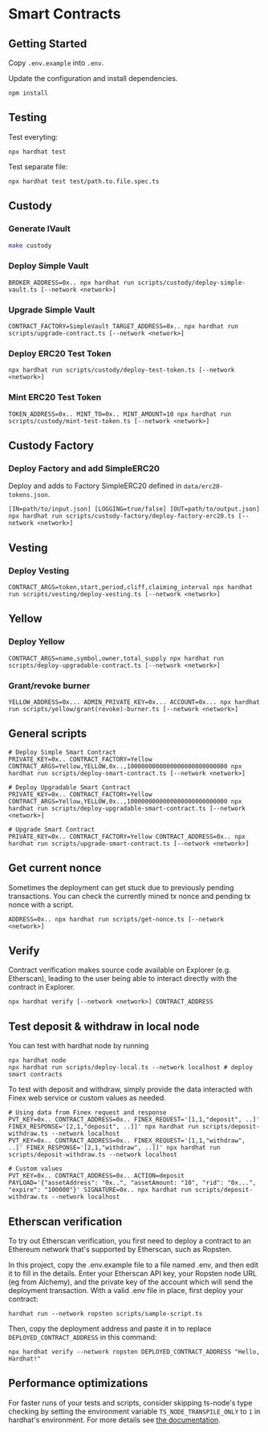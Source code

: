 # Smart Contracts

## Getting Started

Copy `.env.example` into `.env`.

Update the configuration and install dependencies.

```shell
npm install
```

## Testing

Test everyting:

```shell
npx hardhat test
```

Test separate file:

```shell
npx hardhat test test/path.to.file.spec.ts
```

## Custody

### Generate IVault

```sh
make custody
```

### Deploy Simple Vault

```shell
BROKER_ADDRESS=0x.. npx hardhat run scripts/custody/deploy-simple-vault.ts [--network <network>]
```

### Upgrade Simple Vault

```shell
CONTRACT_FACTORY=SimpleVault TARGET_ADDRESS=0x.. npx hardhat run scripts/upgrade-contract.ts [--network <network>]
```

### Deploy ERC20 Test Token

```shell
npx hardhat run scripts/custody/deploy-test-token.ts [--network <network>]
```

### Mint ERC20 Test Token

```shell
TOKEN_ADDRESS=0x.. MINT_TO=0x.. MINT_AMOUNT=10 npx hardhat run scripts/custody/mint-test-token.ts [--network <network>]
```

## Custody Factory

### Deploy Factory and add SimpleERC20

Deploy and adds to Factory SimpleERC20 defined in `data/erc20-tokens.json`.

```shell
[IN=path/to/input.json] [LOGGING=true/false] [OUT=path/to/output.json] npx hardhat run scripts/custody-factory/deploy-factory-erc20.ts [--network <network>]
```

## Vesting

### Deploy Vesting

```shell
CONTRACT_ARGS=token,start,period,cliff,claiming_interval npx hardhat run scripts/vesting/deploy-vesting.ts [--network <network>]
```

## Yellow

### Deploy Yellow

```shell
CONTRACT_ARGS=name,symbol,owner,total_supply npx hardhat run scripts/deploy-upgradable-contract.ts [--network <network>]
```

### Grant/revoke burner

```shell
YELLOW_ADDRESS=0x... ADMIN_PRIVATE_KEY=0x... ACCOUNT=0x... npx hardhat run scripts/yellow/grant(revoke)-burner.ts [--network <network>]
```

## General scripts

```shell
# Deploy Simple Smart Contract
PRIVATE_KEY=0x.. CONTRACT_FACTORY=Yellow CONTRACT_ARGS=Yellow,YELLOW,0x..,1000000000000000000000000000 npx hardhat run scripts/deploy-smart-contract.ts [--network <network>]

# Deploy Upgradable Smart Contract
PRIVATE_KEY=0x.. CONTRACT_FACTORY=Yellow CONTRACT_ARGS=Yellow,YELLOW,0x..,1000000000000000000000000000 npx hardhat run scripts/deploy-upgradable-smart-contract.ts [--network <network>]

# Upgrade Smart Contract
PRIVATE_KEY=0x.. CONTRACT_FACTORY=Yellow CONTRACT_ADDRESS=0x.. npx hardhat run scripts/upgrade-smart-contract.ts [--network <network>]
```

## Get current nonce

Sometimes the deployment can get stuck due to previously pending transactions. You can check the currently mined tx nonce and pending tx nonce with a script.

```shell
ADDRESS=0x.. npx hardhat run scripts/get-nonce.ts [--network <network>]
```

## Verify

Contract verification makes source code available on Explorer (e.g. Etherscan), leading to the user being able to interact directly with the contract in Explorer.

```shell
npx hardhat verify [--network <network>] CONTRACT_ADDRESS
```

## Test deposit & withdraw in local node

You can test with hardhat node by running

```shell
npx hardhat node
npx hardhat run scripts/deploy-local.ts --network localhost # deploy smart contracts
```

To test with deposit and withdraw, simply provide the data interacted with Finex web service or custom values as needed.

```shell
# Using data from Finex request and response
PVT_KEY=0x.. CONTRACT_ADDRESS=0x.. FINEX_REQUEST='[1,1,"deposit", ..]' FINEX_RESPONSE='[2,1,"deposit", ..]]' npx hardhat run scripts/deposit-withdraw.ts --network localhost
PVT_KEY=0x.. CONTRACT_ADDRESS=0x.. FINEX_REQUEST='[1,1,"withdraw", ..]' FINEX_RESPONSE='[2,1,"withdraw", ..]]' npx hardhat run scripts/deposit-withdraw.ts --network localhost

# Custom values
PVT_KEY=0x.. CONTRACT_ADDRESS=0x.. ACTION=deposit PAYLOAD='{"assetAddress": "0x..", "assetAmount: "10", "rid": "0x...", "expire": "100000"}' SIGNATURE=0x.. npx hardhat run scripts/deposit-withdraw.ts --network localhost
```

## Etherscan verification

To try out Etherscan verification, you first need to deploy a contract to an Ethereum network that's supported by Etherscan, such as Ropsten.

In this project, copy the .env.example file to a file named .env, and then edit it to fill in the details. Enter your Etherscan API key, your Ropsten node URL (eg from Alchemy), and the private key of the account which will send the deployment transaction. With a valid .env file in place, first deploy your contract:

```shell
hardhat run --network ropsten scripts/sample-script.ts
```

Then, copy the deployment address and paste it in to replace `DEPLOYED_CONTRACT_ADDRESS` in this command:

```shell
npx hardhat verify --network ropsten DEPLOYED_CONTRACT_ADDRESS "Hello, Hardhat!"
```

## Performance optimizations

For faster runs of your tests and scripts, consider skipping ts-node's type checking by setting the environment variable `TS_NODE_TRANSPILE_ONLY` to `1` in hardhat's environment. For more details see [the documentation](https://hardhat.org/guides/typescript.html#performance-optimizations).

